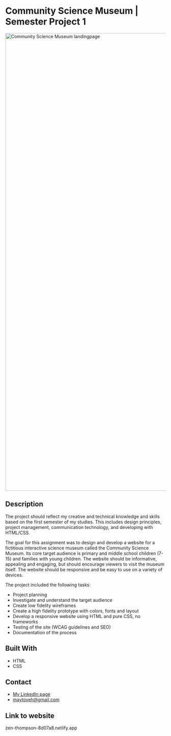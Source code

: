 # Community Science Museum | Semester Project 1

<img width="1440" alt="Community Science Museum landingpage" src="https://user-images.githubusercontent.com/89157761/170948078-98f6253c-df26-41fa-aa08-da2ede2de89a.png">

## Description

The project should reflect my creative and technical knowledge and skills based on the first semester of my studies. This includes design principles, project management, communication technology, and developing with HTML/CSS.

The goal for this assignment was to design and develop a website for a fictitious interactive science museum called the Community Science Museum. Its core target audience is primary and middle school children (7-15) and families with young children. The website should be informative, appealing and engaging, but should encourage viewers to visit the museum itself. The website should be responsive and be easy to use on a variety of devices.


The project included the following tasks:

- Project planning
- Investigate and understand the target audience
- Create low fidelity wireframes
- Create a high fidelity prototype with colors, fonts and layout
- Develop a responsive website using HTML and pure CSS, no frameworks
- Testing of the site (WCAG guidelines and SEO)
- Documentation of the process

## Built With

- HTML
- CSS

## Contact

- [My LinkedIn page](www.linkedin.com/in/may-tove-hovdal-24b406153)
- maytoveh@gmail.com

## Link to website

zen-thompson-8d07a8.netlify.app
